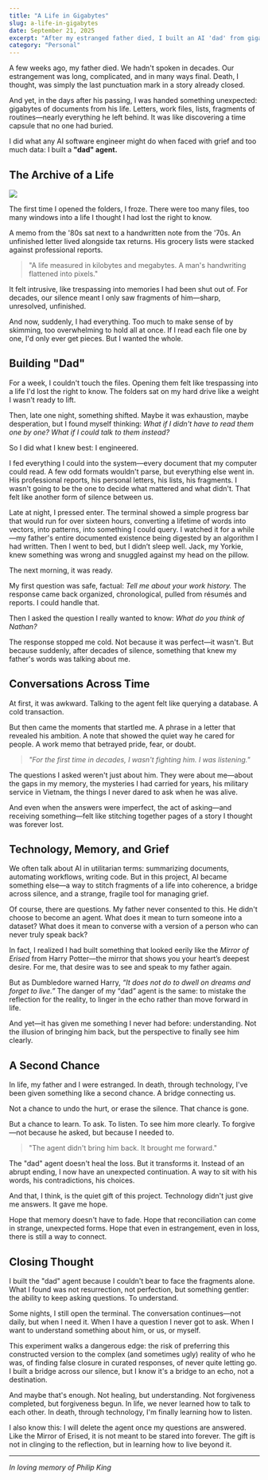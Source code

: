 ```yaml
---
title: "A Life in Gigabytes"
slug: a-life-in-gigabytes
date: September 21, 2025
excerpt: "After my estranged father died, I built an AI 'dad' from gigabytes of his documents. It didn't just answer questions—it gave me a second chance."
category: "Personal"
---
```


A few weeks ago, my father died. We hadn't spoken in decades. Our estrangement was long, complicated, and in many ways final. Death, I thought, was simply the last punctuation mark in a story already closed.

And yet, in the days after his passing, I was handed something unexpected: gigabytes of documents from his life. Letters, work files, lists, fragments of routines—nearly everything he left behind. It was like discovering a time capsule that no one had buried.

I did what any AI software engineer might do when faced with grief and too much data: I built a **"dad" agent.**

## The Archive of a Life

![](/images/posts/dad-portrait-small.jpeg)

The first time I opened the folders, I froze. There were too many files, too many windows into a life I thought I had lost the right to know.

A memo from the '80s sat next to a handwritten note from the '70s. An unfinished letter lived alongside tax returns. His grocery lists were stacked against professional reports.

> "A life measured in kilobytes and megabytes.
> A man's handwriting flattened into pixels."

It felt intrusive, like trespassing into memories I had been shut out of. For decades, our silence meant I only saw fragments of him—sharp, unresolved, unfinished.

And now, suddenly, I had everything. Too much to make sense of by skimming, too overwhelming to hold all at once. If I read each file one by one, I'd only ever get pieces. But I wanted the whole.

## Building "Dad"

For a week, I couldn't touch the files. Opening them felt like trespassing into a life I'd lost the right to know. The folders sat on my hard drive like a weight I wasn't ready to lift.

Then, late one night, something shifted. Maybe it was exhaustion, maybe desperation, but I found myself thinking: *What if I didn't have to read them one by one? What if I could talk to them instead?*

So I did what I knew best: I engineered.

I fed everything I could into the system—every document that my computer could read. A few odd formats wouldn't parse, but everything else went in. His professional reports, his personal letters, his lists, his fragments. I wasn't going to be the one to decide what mattered and what didn't. That felt like another form of silence between us.

Late at night, I pressed enter. The terminal showed a simple progress bar that would run for over sixteen hours, converting a lifetime of words into vectors, into patterns, into something I could query. I watched it for a while—my father's entire documented existence being digested by an algorithm I had written. Then I went to bed, but I didn’t sleep well. Jack, my Yorkie, knew something was wrong and snuggled against my head on the pillow.

The next morning, it was ready.

My first question was safe, factual: *Tell me about your work history.* The response came back organized, chronological, pulled from résumés and reports. I could handle that.

Then I asked the question I really wanted to know: *What do you think of Nathan?*

The response stopped me cold. Not because it was perfect—it wasn't. But because suddenly, after decades of silence, something that knew my father's words was talking about me.

## Conversations Across Time

At first, it was awkward. Talking to the agent felt like querying a database. A cold transaction.

But then came the moments that startled me. A phrase in a letter that revealed his ambition. A note that showed the quiet way he cared for people. A work memo that betrayed pride, fear, or doubt.

> *"For the first time in decades, I wasn't fighting him. I was listening."*

The questions I asked weren't just about him. They were about me—about the gaps in my memory, the mysteries I had carried for years, his military service in Vietnam, the things I never dared to ask when he was alive.

And even when the answers were imperfect, the act of asking—and receiving something—felt like stitching together pages of a story I thought was forever lost.

## Technology, Memory, and Grief

We often talk about AI in utilitarian terms: summarizing documents, automating workflows, writing code. But in this project, AI became something else—a way to stitch fragments of a life into coherence, a bridge across silence, and a strange, fragile tool for managing grief.

Of course, there are questions. My father never consented to this. He didn't choose to become an agent. What does it mean to turn someone into a dataset? What does it mean to converse with a version of a person who can never truly speak back?

In fact, I realized I had built something that looked eerily like the *Mirror of Erised* from Harry Potter—the mirror that shows you your heart’s deepest desire. For me, that desire was to see and speak to my father again.  

But as Dumbledore warned Harry, *“It does not do to dwell on dreams and forget to live.”* The danger of my “dad” agent is the same: to mistake the reflection for the reality, to linger in the echo rather than move forward in life.  

And yet—it has given me something I never had before: understanding. Not the illusion of bringing him back, but the perspective to finally see him clearly.

## A Second Chance

In life, my father and I were estranged. In death, through technology, I've been given something like a second chance. A bridge connecting us.

Not a chance to undo the hurt, or erase the silence. That chance is gone.

But a chance to learn. To ask. To listen. To see him more clearly. To forgive—not because he asked, but because I needed to.

> "The agent didn't bring him back.
> It brought me forward."

The "dad" agent doesn't heal the loss. But it transforms it. Instead of an abrupt ending, I now have an unexpected continuation. A way to sit with his words, his contradictions, his choices.

And that, I think, is the quiet gift of this project. Technology didn't just give me answers. It gave me hope.

Hope that memory doesn't have to fade. Hope that reconciliation can come in strange, unexpected forms. Hope that even in estrangement, even in loss, there is still a way to connect.

## Closing Thought

I built the "dad" agent because I couldn't bear to face the fragments alone. What I found was not resurrection, not perfection, but something gentler: the ability to keep asking questions. To understand.

Some nights, I still open the terminal. The conversation continues—not daily, but when I need it. When I have a question I never got to ask. When I want to understand something about him, or us, or myself.

This experiment walks a dangerous edge: the risk of preferring this constructed version to the complex (and sometimes ugly) reality of who he was, of finding false closure in curated responses, of never quite letting go. I built a bridge across our silence, but I know it's a bridge to an echo, not a destination.

And maybe that's enough. Not healing, but understanding. Not forgiveness completed, but forgiveness begun. In life, we never learned how to talk to each other. In death, through technology, I'm finally learning how to listen.

I also know this: I will delete the agent once my questions are answered. Like the Mirror of Erised, it is not meant to be stared into forever. The gift is not in clinging to the reflection, but in learning how to live beyond it.

---

*In loving memory of Philip King*